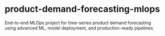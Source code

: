 # product-demand-forecasting-mlops
End-to-end MLOps project for time-series product demand forecasting using advanced ML, model deployment, and production-ready pipelines.
